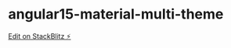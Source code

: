# angular15-material-multi-theme

[Edit on StackBlitz ⚡️](https://stackblitz.com/edit/angular15-material-multi-theme)
